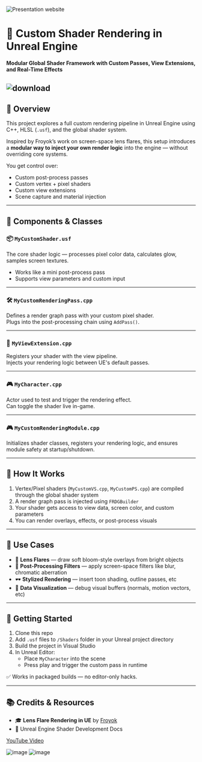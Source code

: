 ![Presentation website](https://github.com/user-attachments/assets/d3669a3c-3c49-465f-abcb-fcd563b0f172)

# 🔆 Custom Shader Rendering in Unreal Engine
**Modular Global Shader Framework with Custom Passes, View Extensions, and Real-Time Effects**

![download](https://github.com/user-attachments/assets/a9168d64-82ca-45ae-93c1-36958c0ced3d)
---

## 🎯 Overview

This project explores a full custom rendering pipeline in Unreal Engine using C++, HLSL (`.usf`), and the global shader system.

Inspired by Froyok’s work on screen-space lens flares, this setup introduces a **modular way to inject your own render logic** into the engine — without overriding core systems.

You get control over:
- Custom post-process passes
- Custom vertex + pixel shaders
- Custom view extensions
- Scene capture and material injection

---

## 🧱 Components & Classes

### 📦 `MyCustomShader.usf`
The core shader logic — processes pixel color data, calculates glow, samples screen textures.

- Works like a mini post-process pass
- Supports view parameters and custom input

---

### 🛠 `MyCustomRenderingPass.cpp`
Defines a render graph pass with your custom pixel shader.  
Plugs into the post-processing chain using `AddPass()`.

---

### 🧠 `MyViewExtension.cpp`
Registers your shader with the view pipeline.  
Injects your rendering logic between UE's default passes.

---

### 🎮 `MyCharacter.cpp`
Actor used to test and trigger the rendering effect.  
Can toggle the shader live in-game.

---

### 🎮 `MyCustomRenderingModule.cpp`
Initializes shader classes, registers your rendering logic, and ensures module safety at startup/shutdown.

---

## 🔧 How It Works

1. Vertex/Pixel shaders (`MyCustomVS.cpp`, `MyCustomPS.cpp`) are compiled through the global shader system
2. A render graph pass is injected using `FRDGBuilder`
3. Your shader gets access to view data, screen color, and custom parameters
4. You can render overlays, effects, or post-process visuals

---

## 🧪 Use Cases

- 🔦 **Lens Flares** — draw soft bloom-style overlays from bright objects  
- 🧼 **Post-Processing Filters** — apply screen-space filters like blur, chromatic aberration  
- 🕶 **Stylized Rendering** — insert toon shading, outline passes, etc  
- 🧬 **Data Visualization** — debug visual buffers (normals, motion vectors, etc)

---

## 🚀 Getting Started

1. Clone this repo
2. Add `.usf` files to `/Shaders` folder in your Unreal project directory
3. Build the project in Visual Studio
4. In Unreal Editor:
   - Place `MyCharacter` into the scene
   - Press play and trigger the custom pass in runtime

✅ Works in packaged builds — no editor-only hacks.

---

## 📚 Credits & Resources

- 🎓 **Lens Flare Rendering in UE** by [Froyok](https://www.froyok.fr/blog/2021-09-ue4-custom-lens-flare/)
- 📘 Unreal Engine Shader Development Docs

[YouTube Video](https://youtu.be/WEz9c_5ZCi0?si=ypih-YPkDFLmIKEU)


![image](https://github.com/user-attachments/assets/54e59fbc-bce7-4369-8be7-58d9161348c3)
![image](https://github.com/user-attachments/assets/9b254bff-2229-4ec2-b425-2e2f5158a890)
